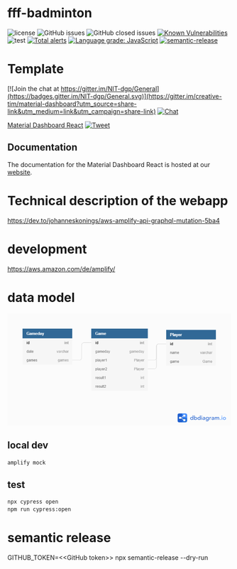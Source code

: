# fff-badminton

![license](https://img.shields.io/badge/license-MIT-blue.svg) 
![GitHub issues](https://img.shields.io/github/issues/JohannesKonings/fff-badminton)
![GitHub closed issues](https://img.shields.io/github/issues-closed/JohannesKonings/fff-badminton)
[![Known Vulnerabilities](https://snyk.io/test/github/JohannesKonings/fff-badminton/badge.svg?targetFile=package.json)](https://snyk.io/test/github/JohannesKonings/fff-badminton?targetFile=package.json)
![test](https://github.com/JohannesKonings/fff-badminton/workflows/test/badge.svg)
[![Total alerts](https://img.shields.io/lgtm/alerts/g/JohannesKonings/fff-badminton.svg?logo=lgtm&logoWidth=18)](https://lgtm.com/projects/g/JohannesKonings/fff-badminton/alerts/)
[![Language grade: JavaScript](https://img.shields.io/lgtm/grade/javascript/g/JohannesKonings/fff-badminton.svg?logo=lgtm&logoWidth=18)](https://lgtm.com/projects/g/JohannesKonings/fff-badminton/context:javascript)
[![semantic-release](https://img.shields.io/badge/%20%20%F0%9F%93%A6%F0%9F%9A%80-semantic--release-e10079.svg)](https://github.com/semantic-release/semantic-release)

<!--https://github.com/badges/shields-->

# Template

[![Join the chat at https://gitter.im/NIT-dgp/General](https://badges.gitter.im/NIT-dgp/General.svg)](https://gitter.im/creative-tim/material-dashboard?utm_source=share-link&utm_medium=link&utm_campaign=share-link) 
[![Chat](https://img.shields.io/badge/chat-on%20discord-7289da.svg)](https://discord.gg/E4aHAQy)

[Material Dashboard React](https://demos.creative-tim.com/material-dashboard-react/#/dashboard) [![Tweet](https://img.shields.io/twitter/url/http/shields.io.svg?style=social&logo=twitter)](https://twitter.com/intent/tweet?url=https%3A%2F%2Fcreativetimofficial.github.io%2Fmaterial-dashboard-react&text=Material%20Dashboard%20React%20-%20Free%20Bootstrap%20Admin%20Template&original_referer=https%3A%2F%2Fdemos.creative-tim.com%2Fmaterial-dashboard-react%2F%3F_ga%3D2.10428917.198078103.1532329372-1803433978.1528781151&via=creativetim&hashtags=react%2Cmaterial-ui)

## Documentation
The documentation for the Material Dashboard React is hosted at our [website](https://demos.creative-tim.com/material-dashboard-react/#/documentation/tutorial).

# Technical description of the webapp

https://dev.to/johanneskonings/aws-amplify-api-graphql-mutation-5ba4

# development

https://aws.amazon.com/de/amplify/

# data model

![data model](./src/assets/img/fff-data-model.png)

## local dev

```sh
amplify mock
```

## test

```sh
npx cypress open
npm run cypress:open
```

# semantic release

GITHUB_TOKEN=\<<GitHub token\>> npx semantic-release --dry-run
